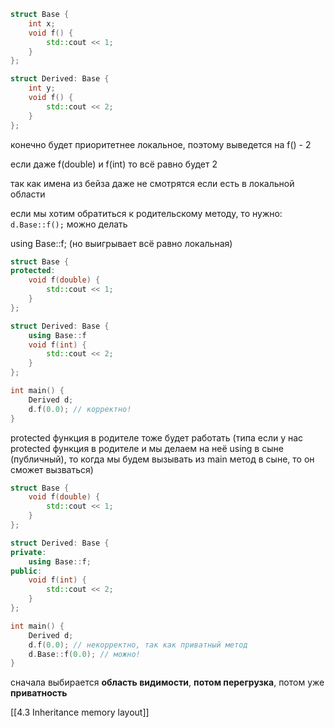 ```cpp
struct Base {
	int x;
	void f() {
		std::cout << 1;
	}
};

struct Derived: Base {
	int y;
	void f() {
		std::cout << 2;
	}
};
```

конечно будет приоритетнее локальное, поэтому выведется на f() - 2

если даже f(double)
и f(int)
то всё равно будет 2

так как имена из бейза даже не смотрятся
если есть в локальной области

если мы хотим обратиться к родительскому методу, то нужно:
`d.Base::f();`
можно делать

using Base::f; (но выигрывает всё равно локальная)
```cpp
struct Base {
protected:
	void f(double) {
		std::cout << 1;
	}
};

struct Derived: Base {
	using Base::f
	void f(int) {
		std::cout << 2;
	}
};

int main() {
	Derived d;
	d.f(0.0); // корректно!
}
```
protected функция в родителе тоже будет работать
(типа если у нас protected функция в родителе и мы делаем на неё using в сыне (публичный), то когда мы будем вызывать из main метод в сыне, то он сможет вызваться)
```cpp
struct Base {
	void f(double) {
		std::cout << 1;
	}
};

struct Derived: Base {
private:
	using Base::f;
public:
	void f(int) {
		std::cout << 2;
	}
};

int main() {
	Derived d;
	d.f(0.0); // некорректно, так как приватный метод
	d.Base::f(0.0); // можно!
}
```
сначала выбирается **область видимости**, **потом перегрузка**, потом уже **приватность**

[[4.3 Inheritance memory layout]]
